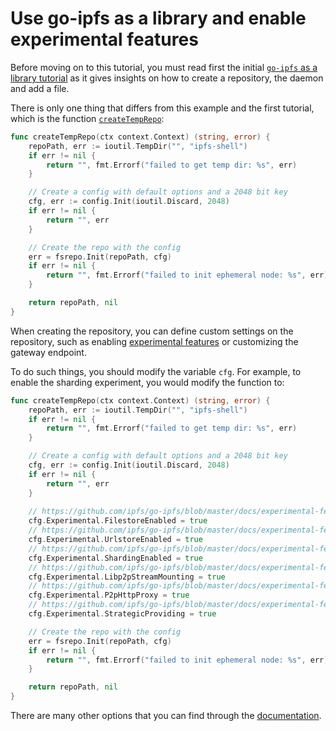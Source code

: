 # Use go-ipfs as a library and enable experimental features

Before moving on to this tutorial, you must read first the initial [`go-ipfs` as a library tutorial](../go-ipfs-as-a-library/README.md)
as it gives insights on how to create a repository, the daemon and add a file.

There is only one thing that differs from this example and the first tutorial, which is the function [`createTempRepo`](../go-ipfs-as-a-library/main.go#L49):

```go
func createTempRepo(ctx context.Context) (string, error) {
	repoPath, err := ioutil.TempDir("", "ipfs-shell")
	if err != nil {
		return "", fmt.Errorf("failed to get temp dir: %s", err)
	}

	// Create a config with default options and a 2048 bit key
	cfg, err := config.Init(ioutil.Discard, 2048)
	if err != nil {
		return "", err
	}

	// Create the repo with the config
	err = fsrepo.Init(repoPath, cfg)
	if err != nil {
		return "", fmt.Errorf("failed to init ephemeral node: %s", err)
	}

	return repoPath, nil
}
```

When creating the repository, you can define custom settings on the repository, such as enabling [experimental
features](../../experimental-features.md) or customizing the gateway endpoint.

To do such things, you should modify the variable `cfg`. For example, to enable the sharding experiment, you would modify the function to:

```go
func createTempRepo(ctx context.Context) (string, error) {
	repoPath, err := ioutil.TempDir("", "ipfs-shell")
	if err != nil {
		return "", fmt.Errorf("failed to get temp dir: %s", err)
	}

	// Create a config with default options and a 2048 bit key
	cfg, err := config.Init(ioutil.Discard, 2048)
	if err != nil {
		return "", err
	}
	
	// https://github.com/ipfs/go-ipfs/blob/master/docs/experimental-features.md#ipfs-filestore
	cfg.Experimental.FilestoreEnabled = true
	// https://github.com/ipfs/go-ipfs/blob/master/docs/experimental-features.md#ipfs-urlstore
	cfg.Experimental.UrlstoreEnabled = true
	// https://github.com/ipfs/go-ipfs/blob/master/docs/experimental-features.md#directory-sharding--hamt
	cfg.Experimental.ShardingEnabled = true
	// https://github.com/ipfs/go-ipfs/blob/master/docs/experimental-features.md#ipfs-p2p
	cfg.Experimental.Libp2pStreamMounting = true
	// https://github.com/ipfs/go-ipfs/blob/master/docs/experimental-features.md#p2p-http-proxy
	cfg.Experimental.P2pHttpProxy = true
	// https://github.com/ipfs/go-ipfs/blob/master/docs/experimental-features.md#strategic-providing
	cfg.Experimental.StrategicProviding = true

	// Create the repo with the config
	err = fsrepo.Init(repoPath, cfg)
	if err != nil {
		return "", fmt.Errorf("failed to init ephemeral node: %s", err)
	}

	return repoPath, nil
}
```

There are many other options that you can find through the [documentation](https://godoc.org/github.com/ipfs/go-ipfs-config#Config).
